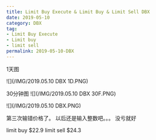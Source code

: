 ```yaml
---
title: Limit Buy Execute & Limit Buy & Limit Sell DBX
date: 2019-05-10
category: DBX
tag:
- Limit Buy Execute
- Limit buy
- limit sell
permalink: 2019-05-10-DBX
---
```

1天图

![](/IMG/2019.05.10 DBX 1D.PNG)

30分钟图
![](/IMG/2019.05.10 DBX 30F.PNG)

![](/IMG/2019.05.10 DBX.PNG)

第三次输错价格了。 以后还是输入整数吧。。。
没亏就好

limit buy $\$$22.9
limit sell $\$$24.3
